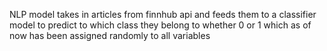 NLP model takes in articles from finnhub api and feeds them to a classifier model to predict to which class they belong to whether 0 or 1 which as of now has been assigned randomly to all variables
